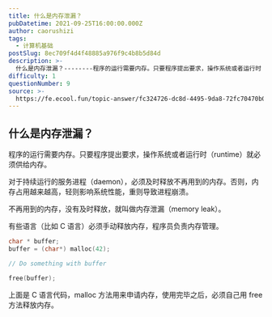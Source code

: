 ```yaml
---
title: 什么是内存泄漏？
pubDatetime: 2021-09-25T16:00:00.000Z
author: caorushizi
tags:
  - 计算机基础
postSlug: 8ec709f4d4f48885a976f9c4b8b5d84d
description: >-
  什么是内存泄漏？--------程序的运行需要内存。只要程序提出要求，操作系统或者运行时（runtime）就必须供给内存。对于持续运行的服务进程（daemon），必须及时释放不再用到的内存。否则，内存
difficulty: 1
questionNumber: 9
source: >-
  https://fe.ecool.fun/topic-answer/fc324726-dc8d-4495-9da8-72fc70470b07?orderBy=updateTime&order=desc&tagId=30
---
```


## 什么是内存泄漏？

程序的运行需要内存。只要程序提出要求，操作系统或者运行时（runtime）就必须供给内存。

对于持续运行的服务进程（daemon），必须及时释放不再用到的内存。否则，内存占用越来越高，轻则影响系统性能，重则导致进程崩溃。

不再用到的内存，没有及时释放，就叫做内存泄漏（memory leak）。

有些语言（比如 C 语言）必须手动释放内存，程序员负责内存管理。

```c
char * buffer;
buffer = (char*) malloc(42);

// Do something with buffer

free(buffer);
```

上面是 C 语言代码，malloc 方法用来申请内存，使用完毕之后，必须自己用 free 方法释放内存。
